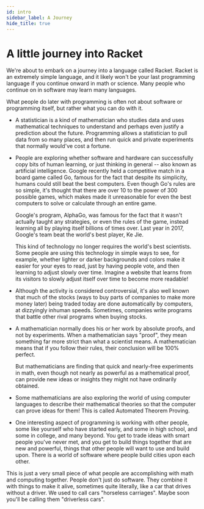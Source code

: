 ```yaml
---
id: intro
sidebar_label: A Journey
hide_title: true
---
```


# A little journey into Racket

We're about to embark on a journey into a language called Racket. Racket is an
extremely simple language, and it likely won't be your last programming language
if you continue onward in math or science. Many people who continue on in 
software may learn many languages.

What people do later with programming is often not about software or programming
itself, but rather what you can do with it. 

* A statistician is a kind of mathematician who studies data and uses 
  mathematical techniques to understand and perhaps even justify a prediction 
  about the future. Programming allows a statistician to pull data from so many
  places, and then run quick and private experiments that normally would've cost
  a fortune.

* People are exploring whether software and hardware can successfully copy bits
  of human learning, or just thinking in general -- also known as artificial
  intelligence. Google recently held a competitive match in a board game called 
  Go, famous for the fact that despite its simplicity, humans could still beat
  the best computers. Even though Go's rules are so simple, it's thought that
  there are over 10 to the power of 300 possible games, which makes made it
  unreasonable for even the best computers to solve or calculate through an 
  entire game.

  Google's program, AlphaGo, was famous for the fact that it wasn't actually 
  taught any strategies, or even the rules of the game, instead learning all by 
  playing itself billions of times over. Last year in 2017, Google's team beat 
  the world's best player, Ke Jie.

  This kind of technology no longer requires the world's best scientists. Some
  people are using this technology in simple ways to see, for example, whether
  lighter or darker backgrounds and colors make it easier for your eyes to read,
  just by having people vote, and then learning to adjust slowly over time.
  Imagine a website that learns from its visitors to slowly adjust itself over
  time to become more readable!

* Although the activity is considered controversial, it's also well known that
  much of the stocks (ways to buy parts of companies to make more money later) 
  being traded today are done automatically by computers, at dizzyingly inhuman 
  speeds. Sometimes, companies write programs that battle other rival programs 
  when buying stocks.

* A mathematician normally does his or her work by absolute proofs, and not by
  experiments. When a mathematician says "proof", they mean something far more
  strict than what a scientist means. A mathematician means that if you follow
  their rules, their conclusion will be 100% perfect.

  But mathematicians are finding that quick and nearly-free experiments in math,
  even though not nearly as powerful as a mathematical proof, can provide new
  ideas or insights they might not have ordinarily obtained.

* Some mathematicians are also exploring the world of using computer languages
  to describe their mathematical theories so that the computer can prove ideas 
  for them! This is called Automated Theorem Proving.

* One interesting aspect of programming is working with other people, some like
  yourself who have started early, and some in high school, and some in
  college, and many beyond. You get to trade ideas with smart people you've
  never met, and you get to build things together that are new and powerful,
  things that other people will want to use and build upon. There is a world of 
  software where people build cities upon each other.

This is just a very small piece of what people are accomplishing with math and
computing together. People don't just do software. They combine it with things
to make it alive, sometimes quite literally, like a car that drives without a
driver. We used to call cars "horseless carriages". Maybe soon you'll be calling
them "driverless cars".

